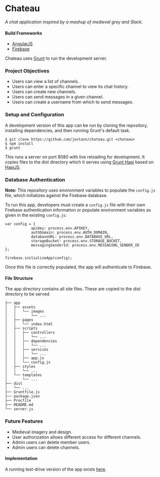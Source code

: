 # Chateau

*A chat application inspired by a mashup of medieval grey and Slack.*

#### Build Frameworks

- [AngularJS](https://angularjs.org/)
- [Firebase](https://firebase.google.com/)

Chateau uses [Grunt](https://gruntjs.com/) to run the development server.

### Project Objectives

- Users can view a list of channels.
- Users can enter a specific channel to view its chat history.
- Users can create new channels.
- Users can send messages in a given channel.
- Users can create a username from which to send messages.

### Setup and Configuration

A development version of this app can be run by cloning the repository, installing dependencies, and then running Grunt's default task.

```
$ git clone https://github.com/jestann/chateau.git <chateau>
$ npm install
$ grunt
```

This runs a server on port 8080 with live reloading for development. It copies files to the dist directory which it serves using [Grunt Hapi](https://github.com/athieriot/grunt-hapi) based on [HapiJS](http://hapijs.com/).

### Database Authentication

**Note:** This repository uses environment variables to populate the `config.js` file, which initializes against the Firebase database.

To run this app, developers must create a `config.js` file with their own Firebase authentication information or populate environment variables as given in the existing `config.js`:

```
var config = {
            apiKey: process.env.APIKEY,
            authDomain: process.env.AUTH_DOMAIN,
            databaseURL: process.env.DATABASE_URL,
            storageBucket: process.env.STORAGE_BUCKET,
            messagingSenderId: process.env.MESSAGING_SENDER_ID
};

firebase.initializeApp(config);
```

Once this file is correctly populated, the app will authenticate to Firebase.

#### File Structure

The app directory contains all site files. These are copied to the dist directory to be served.

```
├── app
│   ├── assets
│   │   └── images
│   │       └── ...
│   ├── pages
│   │   └── index.html
│   ├── scripts
│   │   ├── controllers 
│   │   │   └── ... 
│   │   ├── dependencies 
│   │   │   └── ...
│   │   ├── services
│   │   │   └── ...
│   │   ├── app.js
│   │   └── config.js
│   ├── styles
│   │   └── ...
│   └── templates
│       └── ...
├── dist
│   └── ...
├── Gruntfile.js
├── package.json
├── Procfile
├── README.md
└── server.js
```

### Future Features

- Medieval imagery and design.
- User authorization allows different access for different channels.
- Admin users can delete member users.
- Admin users can delete channels.

#### Implementation

A running test-drive version of the app exists [here](https://jestann-chateau.herokuapp.com).